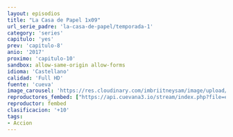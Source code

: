 ```yaml
---
layout: episodios
title: "La Casa de Papel 1x09"
url_serie_padre: 'la-casa-de-papel/temporada-1'
category: 'series'
capitulo: 'yes'
prev: 'capitulo-8'
anio: '2017'
proximo: 'capitulo-10'
sandbox: allow-same-origin allow-forms
idioma: 'Castellano'
calidad: 'Full HD'
fuente: 'cueva'
image_carousel: 'https://res.cloudinary.com/imbriitneysam/image/upload/v1546638640/casa-papel-1-poster-min.jpg'
reproductores_fembed: ["https://api.cuevana3.io/stream/index.php?file=ek5lbm9xYWNrS0xYMTZLa2xNbkdvY3ZTb3BtZng4TGp6ZFpobGFMUGtPSFQxYWFYWU1QUDFORGNwcVpnbEplc2xaTnJZSlRTMGViVTBxZGdsdEhPb3RqWGFXWnBtcFNsbHNKMmM0YTJ3THVvd29aaVpNR21vNTNDaFhlSndaV2gwZE5uVmFuRHpkekkwbmVYcHNiR3JaV1lhMlZwbXBxb201bHlvcUxWMWRMWTNLT1hjTlhHNWMzSQ","Castellano","https://feurl.com/v/q8wm4sey7k008jd","Castellano"]
reproductor: fembed
clasificacion: '+10'
tags:
- Accion
---
```












